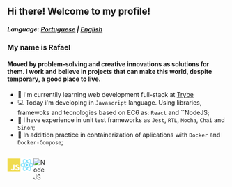 ## Hi there! Welcome to my profile!
##### Language: [Portuguese](https://github.com/rafaelimaf/rafaelimaf/blob/main/README.md) | [English](https://github.com/rafaelimaf/rafaelimaf/blob/main/README-en.md)

### My name is Rafael

#### Moved by problem-solving and creative innovations as solutions for them. I work and believe in projects that can make this world, despite temporary, a good place to live.

- 📝 I'm currentily learning web development full-stack at <a href="https://github.com/betrybe">Trybe</a>
- 💻 Today i'm developing in `Javascript` language. Using libraries, framewoks and tecnologies based on EC6 as: `React` and ``NodeJS;
- 🧪 I have experience in unit test frameworks as `Jest`, `RTL`, `Mocha`, `Chai` and `Sinon`;
- 🐋 In addition practice in containerization of aplications with `Docker` and `Docker-Compose`;

##
<div style="display: inline_block">
  <img align="left" height="30" width="30" src="https://raw.githubusercontent.com/devicons/devicon/master/icons/javascript/javascript-plain.svg" alt="Javascript">
  <img align="left" height="30" width="30" src="https://raw.githubusercontent.com/devicons/devicon/master/icons/react/react-original.svg" alt="React">
  <img align="left" heigth="30" width="30" src="https://cdn.iconscout.com/icon/free/png-256/node-js-1174925.png" alt="NodeJS"
</div>
